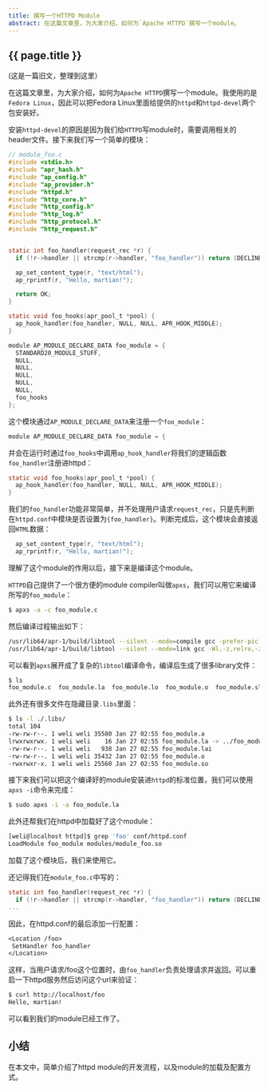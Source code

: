 ```yaml
---
title: 撰写一个HTTPD Module
abstract: 在这篇文章里，为大家介绍，如何为`Apache HTTPD`撰写一个module。
---
```


## {{ page.title }}

(这是一篇旧文，整理到这里）

在这篇文章里，为大家介绍，如何为`Apache HTTPD`撰写一个module。我使用的是`Fedora Linux`，因此可以把Fedora Linux里面给提供的`httpd`和`httpd-devel`两个包安装好。

安装`httpd-devel`的原因是因为我们给`HTTPD`写module时，需要调用相关的header文件。接下来我们写一个简单的模块：

```c
// module_foo.c
#include <stdio.h>
#include "apr_hash.h"
#include "ap_config.h"
#include "ap_provider.h"
#include "httpd.h"
#include "http_core.h"
#include "http_config.h"
#include "http_log.h"
#include "http_protocol.h"
#include "http_request.h"


static int foo_handler(request_rec *r) {
  if (!r->handler || strcmp(r->handler, "foo_handler")) return (DECLINED);

  ap_set_content_type(r, "text/html");
  ap_rprintf(r, "Hello, martian!");

  return OK;
}

static void foo_hooks(apr_pool_t *pool) {
  ap_hook_handler(foo_handler, NULL, NULL, APR_HOOK_MIDDLE);
}

module AP_MODULE_DECLARE_DATA foo_module = {
  STANDARD20_MODULE_STUFF,
  NULL,
  NULL,
  NULL,
  NULL,
  NULL,
  foo_hooks
};
```

这个模块通过`AP_MODULE_DECLARE_DATA`来注册一个`foo_module`：

```c
module AP_MODULE_DECLARE_DATA foo_module = {
```

并会在运行时通过`foo_hooks`中调用`ap_hook_handler`将我们的逻辑函数`foo_handler`注册进httpd：

```c
static void foo_hooks(apr_pool_t *pool) {
  ap_hook_handler(foo_handler, NULL, NULL, APR_HOOK_MIDDLE);
}
```

我们的`foo_handler`功能非常简单，并不处理用户请求`request_rec`，只是先判断在`httpd.conf`中模块是否设置为`{foo_handler}`。判断完成后，这个模块会直接返回`HTML`数据：

```c
  ap_set_content_type(r, "text/html");
  ap_rprintf(r, "Hello, martian!");
```

理解了这个module的作用以后，接下来是编译这个module。


`HTTPD`自己提供了一个很方便的module compiler叫做`apxs`，我们可以用它来编译所写的`foo_module`：

```bash
$ apxs -a -c foo_module.c
```

然后编译过程输出如下：

```bash
/usr/lib64/apr-1/build/libtool --silent --mode=compile gcc -prefer-pic -O2 -g -pipe -Wall -Werror=format-security -Wp,-D_FORTIFY_SOURCE=2 -fexceptions -fstack-protector-strong --param=ssp-buffer-size=4 -grecord-gcc-switches -specs=/usr/lib/rpm/redhat/redhat-hardened-cc1 -m64 -mtune=generic  -DLINUX -D_REENTRANT -D_GNU_SOURCE -pthread -I/usr/include/httpd  -I/usr/include/apr-1   -I/usr/include/apr-1   -c -o foo_module.lo foo_module.c && touch foo_module.slo
/usr/lib64/apr-1/build/libtool --silent --mode=link gcc -Wl,-z,relro,-z,now   -o foo_module.la  -rpath /usr/lib64/httpd/modules -module -avoid-version    foo_module.lo
```

可以看到`apxs`展开成了复杂的`libtool`编译命令，编译后生成了很多library文件：

```bash
$ ls
foo_module.c  foo_module.la  foo_module.lo  foo_module.o  foo_module.slo
```

此外还有很多文件在隐藏目录`.libs`里面：

```bash
$ ls -l ./.libs/
total 104
-rw-rw-r--. 1 weli weli 35580 Jan 27 02:55 foo_module.a
lrwxrwxrwx. 1 weli weli    16 Jan 27 02:55 foo_module.la -> ../foo_module.la
-rw-rw-r--. 1 weli weli   938 Jan 27 02:55 foo_module.lai
-rw-rw-r--. 1 weli weli 35432 Jan 27 02:55 foo_module.o
-rwxrwxr-x. 1 weli weli 25560 Jan 27 02:55 foo_module.so
```

接下来我们可以把这个编译好的module安装进`httpd`的标准位置，我们可以使用`apxs -i`命令来完成：

```bash
$ sudo apxs -i -a foo_module.la
```

此外还帮我们在httpd中加载好了这个module：

```bash
[weli@localhost httpd]$ grep 'foo' conf/httpd.conf
LoadModule foo_module modules/module_foo.so
```

加载了这个模块后，我们来使用它。

还记得我们在`module_foo.c`中写的：

```c
static int foo_handler(request_rec *r) {
  if (!r->handler || strcmp(r->handler, "foo_handler")) return (DECLINED);
...
```

因此，在httpd.conf的最后添加一行配置：

```txt
<Location /foo>
 SetHandler foo_handler
</Location>
```

这样，当用户请求/foo这个位置时，由`foo_handler`负责处理请求并返回。可以重启一下httpd服务然后访问这个url来验证：

```bash
$ curl http://localhost/foo
Hello, martian!
```

可以看到我们的module已经工作了。

## 小结

在本文中，简单介绍了httpd module的开发流程，以及module的加载及配置方式。